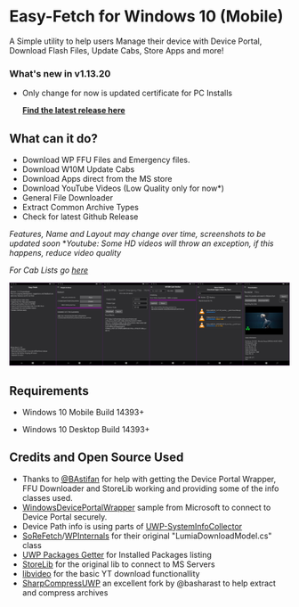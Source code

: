 
# Easy-Fetch for Windows 10 (Mobile)
A Simple utility to help users Manage their device with Device Portal, Download Flash Files, Update Cabs, Store Apps and more!



### What's new in v1.13.20

- Only change for now is updated certificate for PC Installs


  **[Find the latest release here](https://github.com/Empyreal96/Easy-Fetch-UWP/releases/tag/1.13.16-prerelease)**

## What can it do?

- Download WP FFU Files and Emergency files.
- Download W10M Update Cabs
- Download Apps direct from the MS store
- Download YouTube Videos (Low Quality only for now*)
- General File Downloader
- Extract Common Archive Types
- Check for latest Github Release

*Features, Name and Layout may change over time, screenshots to be updated soon*
**Youtube: Some HD videos will throw an exception, if this happens, reduce video quality*

*For Cab Lists go [here](https://github.com/empyreal96/WPCabLinks.db)* 



![](/screens.jpg)



## Requirements

-  Windows 10 Mobile Build 14393+

- Windows 10 Desktop Build 14393+



## Credits and Open Source Used

- Thanks to [@BAstifan](https://github.com/basharast) for help with getting the Device Portal Wrapper, FFU Downloader and StoreLib working and providing some of the info classes used.
- [WindowsDevicePortalWrapper](https://github.com/Microsoft/WindowsDevicePortalWrapper) sample from Microsoft to connect to Device Portal securely.
- Device Path info is using parts of [UWP-SystemInfoCollector](https://github.com/validvoid/UWP-SystemInfoCollector)
- [SoReFetch](https://github.com/gus33000/SoReFetch)/[WPInternals](https://github.com/ReneLergner/WPinternals) for their original "LumiaDownloadModel.cs" class
- [UWP Packages Getter](https://github.com/colinkiama/UWPPackagesGetter) for Installed Packages listing
- [StoreLib](https://github.com/StoreDev/StoreLib) for the original lib to connect to MS Servers
- [libvideo](https://github.com/omansak/libvideo) for the basic YT download functionallity
- [SharpCompressUWP](https://github.com/basharast/SharpCompressUWP) an excellent fork by @basharast to help extract and compress archives
  
